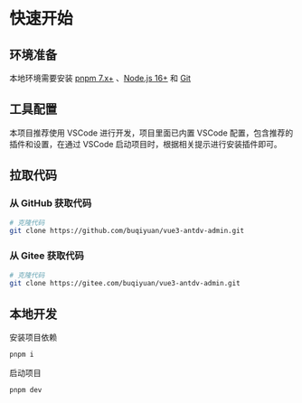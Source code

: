# 快速开始

## 环境准备

本地环境需要安装 [pnpm 7.x+](https://pnpm.io/) 、[Node.js 16+](http://nodejs.org/) 和 [Git](https://git-scm.com/)

## 工具配置

本项目推荐使用 VSCode 进行开发，项目里面已内置 VSCode 配置，包含推荐的插件和设置，在通过 VSCode 启动项目时，根据相关提示进行安装插件即可。

## 拉取代码

### 从 GitHub 获取代码

```bash
# 克隆代码
git clone https://github.com/buqiyuan/vue3-antdv-admin.git
```

### 从 Gitee 获取代码

```bash
# 克隆代码
git clone https://gitee.com/buqiyuan/vue3-antdv-admin.git
```

## 本地开发

安装项目依赖

```bash
pnpm i
```

启动项目

```bash
pnpm dev
```
